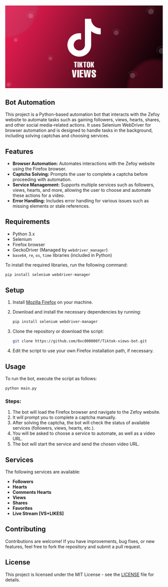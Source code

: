 ![Tiktok-views-bot](images/banner.png)

## Bot Automation

This project is a Python-based automation bot that interacts with the Zefoy website to automate tasks such as gaining followers, views, hearts, shares, and other social media-related actions. It uses Selenium WebDriver for browser automation and is designed to handle tasks in the background, including solving captchas and choosing services.

## Features

- **Browser Automation:** Automates interactions with the Zefoy website using the Firefox browser.
- **Captcha Solving:** Prompts the user to complete a captcha before proceeding with automation.
- **Service Management:** Supports multiple services such as followers, views, hearts, and more, allowing the user to choose and automate these actions for a video.
- **Error Handling:** Includes error handling for various issues such as missing elements or stale references.

## Requirements

- Python 3.x
- Selenium
- Firefox browser
- GeckoDriver (Managed by `webdriver_manager`)
- `base64`, `re`, `os`, `time` libraries (included in Python)

To install the required libraries, run the following command:

```bash
pip install selenium webdriver-manager
```

## Setup

1. Install [Mozilla Firefox](https://www.mozilla.org/en-US/firefox/new/) on your machine.
2. Download and install the necessary dependencies by running:
   ```bash
   pip install selenium webdriver-manager
   ```

3. Clone the repository or download the script:
   ```bash
   git clone https://github.com/0xc000000f/Tiktok-views-bot.git
   ```

4. Edit the script to use your own Firefox installation path, if necessary.

## Usage

To run the bot, execute the script as follows:

```bash
python main.py
```

### Steps:

1. The bot will load the Firefox browser and navigate to the Zefoy website.
2. It will prompt you to complete a captcha manually.
3. After solving the captcha, the bot will check the status of available services (followers, views, hearts, etc.).
4. You will be asked to choose a service to automate, as well as a video URL.
5. The bot will start the service and send the chosen video URL.

## Services

The following services are available:

- **Followers**
- **Hearts**
- **Comments Hearts**
- **Views**
- **Shares**
- **Favorites**
- **Live Stream [VS+LIKES]**

## Contributing

Contributions are welcome! If you have improvements, bug fixes, or new features, feel free to fork the repository and submit a pull request.

## License

This project is licensed under the MIT License - see the [LICENSE](LICENSE) file for details.
